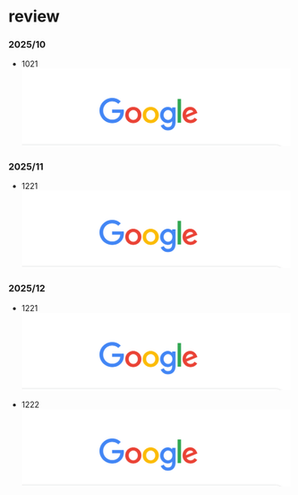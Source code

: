 # review

### 2025/10

- 1021
  ![alt text](image-12.png)

### 2025/11

- 1221
  ![alt text](image-12.png)

### 2025/12

- 1221
  ![alt text](image-12.png)

- 1222
  ![alt text](image-12.png)
